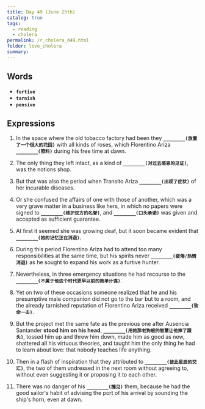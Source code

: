 ```yaml
---
title: Day 49 (June 25th)
catalog: true
tags: 
  - reading
  - cholera
permalink: /r_cholera_d49.html
folder: love_cholera
summary: 
---
```


## Words

-   <b data-toggle="tooltip" data-original-title="{{site.data.glossary.furtive}}">`furtive`</b>
-   <b data-toggle="tooltip" data-original-title="{{site.data.glossary.tarnish}}">`tarnish`</b>
-   <b data-toggle="tooltip" data-original-title="{{site.data.glossary.pensive}}">`pensive`</b>


## Expressions

1.  In the space where the old tobacco factory had been they <b data-toggle="tooltip" data-original-title="{{site.data.answers.49_a}}">`________(放置了一个很大的花园)`</b> with all kinds of roses, which Florentino Ariza <b data-toggle="tooltip" data-original-title="{{site.data.answers.49_a2}}">`________(照料)`</b> during his free time at dawn.

2.  The only thing they left intact, as a kind of <b data-toggle="tooltip" data-original-title="{{site.data.answers.49_b}}">`________(对过去感恩的见证)`</b>, was the notions shop.

3.  But that was also the period when Transito Ariza <b data-toggle="tooltip" data-original-title="{{site.data.answers.49_c}}">`________(出现了症状)`</b> of her incurable diseases.

4.  Or she confused the affairs of one with those of another, which was a very grave matter in a business like hers, in which no papers were signed to <b data-toggle="tooltip" data-original-title="{{site.data.answers.49_d}}">`________(维护双方的名誉)`</b>, and <b data-toggle="tooltip" data-original-title="{{site.data.answers.49_d2}}">`________(口头承诺)`</b> was given and accepted as sufficient guarantee.

5.  At first it seemed she was growing deaf, but it soon became evident that <b data-toggle="tooltip" data-original-title="{{site.data.answers.49_e}}">`________(她的记忆正在消退)`</b>.

6.  During this period Florentino Ariza had to attend too many responsibilities at the same time, but his spirits never <b data-toggle="tooltip" data-original-title="{{site.data.answers.49_f}}">`________(疲倦/热情消退)`</b> as he sought to expand his work as a furtive hunter.

7.  Nevertheless, in three emergency situations he had recourse to the <b data-toggle="tooltip" data-original-title="{{site.data.answers.49_g}}">`________(不属于他这个时代更早以前的简单计谋)`</b>.

8.  Yet on two of these occasions someone realized that he and his presumptive male companion did not go to the bar but to a room, and the already tarnished reputation of Florentino Ariza received <b data-toggle="tooltip" data-original-title="{{site.data.answers.49_h}}">`________(致命一击)`</b>.

9.  But the project met the same fate as the previous one after Ausencia Santander **stood him on his head**, <b data-toggle="tooltip" data-original-title="{{site.data.answers.49_i}}">`________(用她那老狗般的智慧让他摔了跟头)`</b>, tossed him up and threw him down, made him as good as new, shattered all his virtuous theories, and taught him the only thing he had to learn about love: that nobody teaches life anything.

10. Then in a flash of inspiration that they attributed to <b data-toggle="tooltip" data-original-title="{{site.data.answers.49_j}}">`________(彼此星辰的交汇)`</b>, the two of them undressed in the next room without agreeing to, without even suggesting it or proposing it to each other.

11. There was no danger of his <b data-toggle="tooltip" data-original-title="{{site.data.answers.49_k}}">`________(撞见)`</b> them, because he had the good sailor's habit of advising the port of his arrival by sounding the ship's horn, even at dawn.